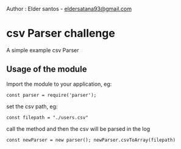 Author : Elder santos - eldersatana93@gmail.com

# csv Parser challenge
A simple example csv Parser

## Usage of the module

Import the module to your application, eg:

`const parser = require('parser');`

set the csv path, eg:

`const filepath = "./users.csv"`

call the method and then the csv will be parsed in the log

`const newParser = new parser();
newParser.csvToArray(filepath)`
